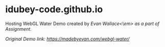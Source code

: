 # idubey-code.github.io
Hosting WebGL Water Demo created by <em>Evan Wallace<\em> as a part of Assignment.

Original Demo link: https://madebyevan.com/webgl-water/
